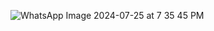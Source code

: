 ![WhatsApp Image 2024-07-25 at 7 35 45 PM](https://github.com/user-attachments/assets/ddc751d3-ab34-43a4-8fa2-c1fbcbed4d24)

